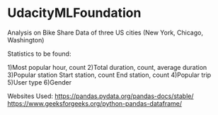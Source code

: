 # UdacityMLFoundation
Analysis on Bike Share Data of three US cities (New York, Chicago, Washington)

Statistics to be found:

1)Most popular hour, count
2)Total duration, count, average duration
3)Popular station 
	Start station, count
	End station, count
4)Popular trip
5)User type
6)Gender


Websites Used:
https://pandas.pydata.org/pandas-docs/stable/
https://www.geeksforgeeks.org/python-pandas-dataframe/
